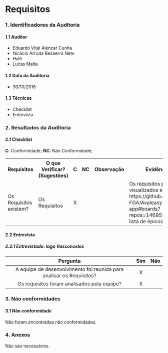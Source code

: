 Requisitos
===

### 1. Identificadores da Auditoria

#### 1.1 Auditor

- Eduardo Vital Alencar Cunha
- Nicácio Arruda Bezaerra Neto
- Halê
- Lucas Malta

#### 1.2 Data da Auditoria

- 30/10/2018

#### 1.3 Técnicas

- Checklist
- Entrevista

### 2. Resultados da Auditoria

#### 2.1 Checklist

**C**: Conformidade;
**NC**: Não Conformidade;

<table>
  <tr>
    <th>Requisitos</th>
    <th>O que Verificar? (Sugestões)</th>
    <th>C</th>
    <th>NC</th>
    <th>Observação</th>
    <th>Evidências</th>
  </tr>
  <tr>
   <tr>
    <td>Os Requisitos existem?</td>
    <td rowspan="8">Os Requisitos</td>
    <td align="center"> X </td>
    <td></td>
    <td></td>
    <td>Os requisitos podem ser visualizados em: https://github.com/MPS-FGA/Avaleasy-app#boards?repos=146955480, na lista de épicos</td>
  </tr>
</table>

#### 2.2 Entrevista

##### 2.2.1 **Entrevistado**: Iago Vasconcelos

|Pergunta| Sim |Não |
|:---:|:---:|:---:|
| A equipe de desenvolvimento foi reunida para analisar os Requisitos? | X ||
| Os requisitos foram analisados pela equipe? | X ||



### 3. Não conformidades

#### 3.1 Não conformidade

Não foram encontradas não conformidades.

### 4. Anexos

Não são necessários.
